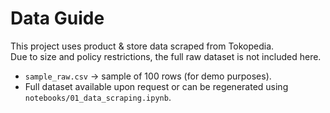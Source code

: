 # Data Guide

This project uses product & store data scraped from Tokopedia.  
Due to size and policy restrictions, the full raw dataset is not included here.  

- `sample_raw.csv` → sample of 100 rows (for demo purposes).  
- Full dataset available upon request or can be regenerated using `notebooks/01_data_scraping.ipynb`. 

